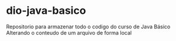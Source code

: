 # dio-java-basico
Repositorio para armazenar todo o codigo do curso de Java Básico
Alterando o conteudo de um arquivo de forma local
